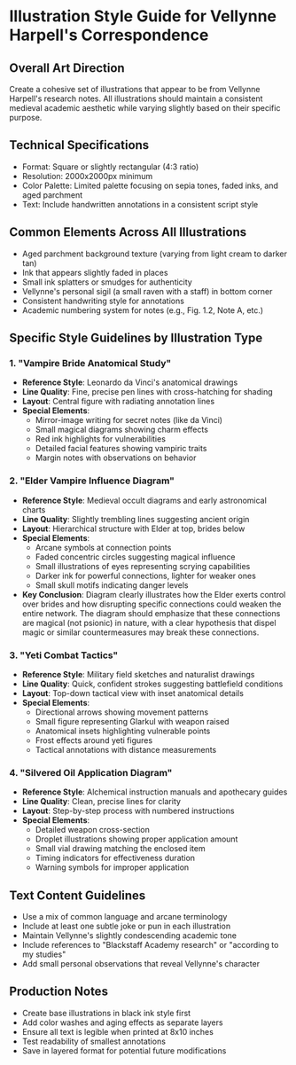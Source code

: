 # Illustration Style Guide for Vellynne Harpell's Correspondence

## Overall Art Direction
Create a cohesive set of illustrations that appear to be from Vellynne Harpell's research notes. All illustrations should maintain a consistent medieval academic aesthetic while varying slightly based on their specific purpose.

## Technical Specifications
- Format: Square or slightly rectangular (4:3 ratio)
- Resolution: 2000x2000px minimum
- Color Palette: Limited palette focusing on sepia tones, faded inks, and aged parchment
- Text: Include handwritten annotations in a consistent script style

## Common Elements Across All Illustrations
- Aged parchment background texture (varying from light cream to darker tan)
- Ink that appears slightly faded in places
- Small ink splatters or smudges for authenticity
- Vellynne's personal sigil (a small raven with a staff) in bottom corner
- Consistent handwriting style for annotations
- Academic numbering system for notes (e.g., Fig. 1.2, Note A, etc.)

## Specific Style Guidelines by Illustration Type

### 1. "Vampire Bride Anatomical Study"
- **Reference Style**: Leonardo da Vinci's anatomical drawings
- **Line Quality**: Fine, precise pen lines with cross-hatching for shading
- **Layout**: Central figure with radiating annotation lines
- **Special Elements**: 
  - Mirror-image writing for secret notes (like da Vinci)
  - Small magical diagrams showing charm effects
  - Red ink highlights for vulnerabilities
  - Detailed facial features showing vampiric traits
  - Margin notes with observations on behavior

### 2. "Elder Vampire Influence Diagram"
- **Reference Style**: Medieval occult diagrams and early astronomical charts
- **Line Quality**: Slightly trembling lines suggesting ancient origin
- **Layout**: Hierarchical structure with Elder at top, brides below
- **Special Elements**:
  - Arcane symbols at connection points
  - Faded concentric circles suggesting magical influence
  - Small illustrations of eyes representing scrying capabilities
  - Darker ink for powerful connections, lighter for weaker ones
  - Small skull motifs indicating danger levels
- **Key Conclusion**: Diagram clearly illustrates how the Elder exerts control over brides and how disrupting specific connections could weaken the entire network. The diagram should emphasize that these connections are magical (not psionic) in nature, with a clear hypothesis that dispel magic or similar countermeasures may break these connections.

### 3. "Yeti Combat Tactics"
- **Reference Style**: Military field sketches and naturalist drawings
- **Line Quality**: Quick, confident strokes suggesting battlefield conditions
- **Layout**: Top-down tactical view with inset anatomical details
- **Special Elements**:
  - Directional arrows showing movement patterns
  - Small figure representing Glarkul with weapon raised
  - Anatomical insets highlighting vulnerable points
  - Frost effects around yeti figures
  - Tactical annotations with distance measurements

### 4. "Silvered Oil Application Diagram"
- **Reference Style**: Alchemical instruction manuals and apothecary guides
- **Line Quality**: Clean, precise lines for clarity
- **Layout**: Step-by-step process with numbered instructions
- **Special Elements**:
  - Detailed weapon cross-section
  - Droplet illustrations showing proper application amount
  - Small vial drawing matching the enclosed item
  - Timing indicators for effectiveness duration
  - Warning symbols for improper application

## Text Content Guidelines
- Use a mix of common language and arcane terminology
- Include at least one subtle joke or pun in each illustration
- Maintain Vellynne's slightly condescending academic tone
- Include references to "Blackstaff Academy research" or "according to my studies"
- Add small personal observations that reveal Vellynne's character

## Production Notes
- Create base illustrations in black ink style first
- Add color washes and aging effects as separate layers
- Ensure all text is legible when printed at 8x10 inches
- Test readability of smallest annotations
- Save in layered format for potential future modifications

